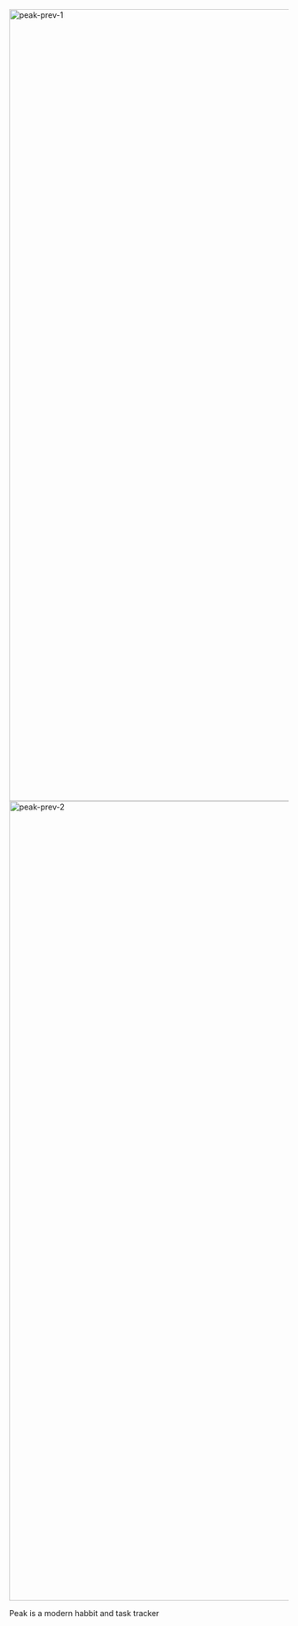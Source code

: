 
<img width="1426" alt="peak-prev-1" src="https://github.com/jittergtz/Peak/assets/110451040/bfc41e89-f46d-4185-bd83-5b220b1f19e2">

<img width="1440" alt="peak-prev-2" src="https://github.com/jittergtz/Peak/assets/110451040/01d7f007-2d92-49f6-828f-1d85c097d76e">

Peak is a modern habbit and task tracker
